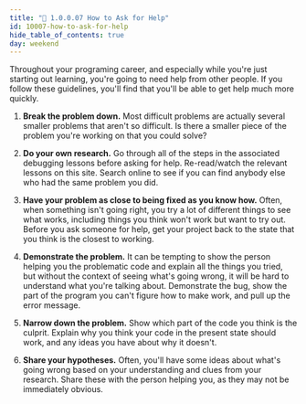 ```yaml
---
title: "📓 1.0.0.07 How to Ask for Help"
id: 10007-how-to-ask-for-help
hide_table_of_contents: true
day: weekend
---
```


Throughout your programing career, and especially while you're just starting out learning, you're going to need help from other people. If you follow these guidelines, you'll find that you'll be able to get help much more quickly.

1. **Break the problem down.** Most difficult problems are actually several smaller problems that aren't so difficult. Is there a smaller piece of the problem you're working on that you could solve?

2. **Do your own research.** Go through all of the steps in the associated debugging lessons before asking for help. Re-read/watch the relevant lessons on this site. Search online to see if you can find anybody else who had the same problem you did.

3. **Have your problem as close to being fixed as you know how.** Often, when something isn't going right, you try a lot of different things to see what works, including things you think won't work but want to try out. Before you ask someone for help, get your project back to the state that you think is the closest to working. 

4. **Demonstrate the problem.** It can be tempting to show the person helping you the problematic code and explain all the things you tried, but without the context of seeing what's going wrong, it will be hard to understand what you're talking about. Demonstrate the bug, show the part of the program you can't figure how to make work, and pull up the error message.

5. **Narrow down the problem.** Show which part of the code you think is the culprit. Explain why you think your code in the present state should work, and any ideas you have about why it doesn't.

6. **Share your hypotheses.** Often, you'll have some ideas about what's going wrong based on your understanding and clues from your research. Share these with the person helping you, as they may not be immediately obvious.

